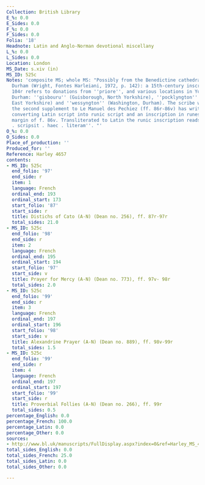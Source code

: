 ```yaml
---
Collection: British Library
E_%: 0.0
E_Sides: 0.0
F_%: 0.0
F_Sides: 0.0
Folia: '18'
Headnote: Latin and Anglo-Norman devotional miscellany
L_%: 0.0
L_Sides: 0.0
Location: London
MS_Date: s.xiv (in)
MS_ID: 525c
Notes: 'composite MS; whole MS: "Possibly from the Benedictine cathedral priory of
  Durham (Wright, Fontes Harleiani, 1972, p. 142): a 15th-century inscription on f.
  104r refers to donations from ''priore'', and various locations in Yorkshire and
  Durham: ''gisbouru'' (Guisborough, North Yorkshire), ''pocklyngton'' (Pocklington,
  East Yorkshire) and ''wessyngton'' (Washington, Durham). The scribe who has copied
  the second supplement to Le Manuel des Pechiez (ff. 86r-86v) has written a key for
  converting Latin script into runic script and an inscription in runes in the lower
  margin of f. 86v. Transliterated to Latin the runic inscription reads: ''nicholas
  . scripsit . haec . literam''. "'
O_%: 0.0
O_Sides: 0.0
Place_of_production: ''
Produced_for: ''
Reference: Harley 4657
contents:
- MS_ID: 525c
  end_folio: '97'
  end_side: r
  item: 1
  language: French
  ordinal_end: 193
  ordinal_start: 173
  start_folio: '87'
  start_side: r
  title: Distichs of Cato (A-N) (Dean no. 256), ff. 87r-97r
  total_sides: 21.0
- MS_ID: 525c
  end_folio: '98'
  end_side: r
  item: 2
  language: French
  ordinal_end: 195
  ordinal_start: 194
  start_folio: '97'
  start_side: v
  title: Prayer for Mercy (A-N) (Dean no. 773), ff. 97v- 98r
  total_sides: 2.0
- MS_ID: 525c
  end_folio: '99'
  end_side: r
  item: 3
  language: French
  ordinal_end: 197
  ordinal_start: 196
  start_folio: '98'
  start_side: v
  title: Alexandrine Prayer (A-N) (Dean no. 889), ff. 98v-99r
  total_sides: 1.5
- MS_ID: 525c
  end_folio: '99'
  end_side: r
  item: 4
  language: French
  ordinal_end: 197
  ordinal_start: 197
  start_folio: '99'
  start_side: r
  title: Proverbial Follies (A-N) (Dean no. 266), ff. 99r
  total_sides: 0.5
percentage_English: 0.0
percentage_French: 100.0
percentage_Latin: 0.0
percentage_Other: 0.0
sources:
- http://www.bl.uk/manuscripts/FullDisplay.aspx?index=0&ref=Harley_MS_4657
total_sides_English: 0.0
total_sides_French: 25.0
total_sides_Latin: 0.0
total_sides_Other: 0.0

---
```

